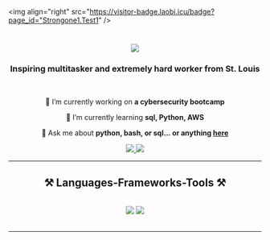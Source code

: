 <img align="right" src="https://visitor-badge.laobi.icu/badge?page_id="Strongone1.Test1" />

<h1 align="center">
    <img src="https://readme-typing-svg.herokuapp.com/?font=Righteous&size=35&center=true&vCenter=true&width=500&height=70&duration=4000&lines=Hi+There!+👋;+I'm+Rhondalyn+White!;" />
</h1>

<h3 align="center">Inspiring multitasker and extremely hard worker from St. Louis</h3>

<br/>

<div align="center">
 
 🔭 I’m currently working on **a cybersecurity bootcamp**
 
 🌱 I’m currently learning **sql, Python, AWS**

💬 Ask me about **python, bash, or sql... or anything [here](https://github.com/Strongone1/Test1)**


 </div>
 
<div align="center"> 
  <a href="mailto:wrhondalyn1@gmail.com">
    <img src="https://img.shields.io/badge/Gmail-333333?style=for-the-badge&logo=gmail&logoColor=red" />
  </a>
  <a href="https://linkedin.com/in/Strongone1" target="_blank">
    <img src="https://img.shields.io/badge/LinkedIn-0077B5?style=for-the-badge&logo=linkedin&logoColor=white" target="_blank" />
  </a>

  </a>
</div>

 <hr/>
 
<h2 align="center">⚒️ Languages-Frameworks-Tools ⚒️</h2>
<br/>
<div align="center">
    <img src="https://skillicons.dev/icons?i=vscode,github,bash,git" />
    <img src="https://skillicons.dev/icons?i=python,mysql,aws,azure" /><br>
</div>

<br/>
<hr/>
